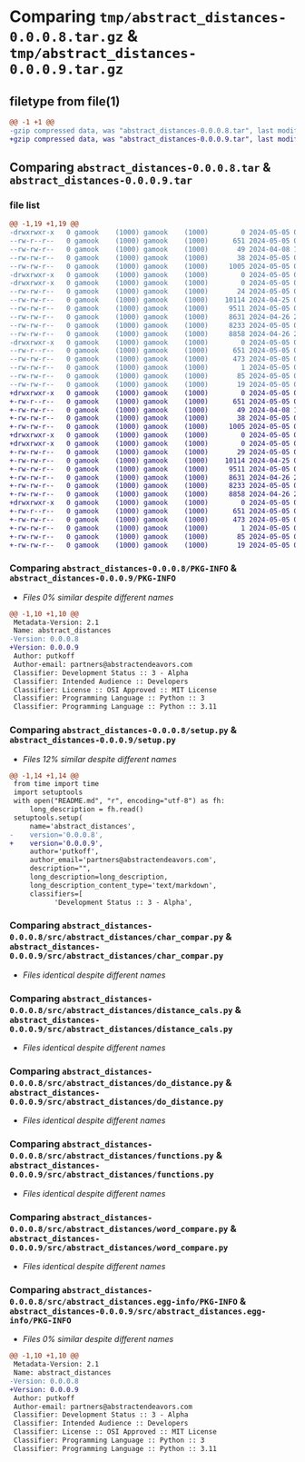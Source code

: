 # Comparing `tmp/abstract_distances-0.0.0.8.tar.gz` & `tmp/abstract_distances-0.0.0.9.tar.gz`

## filetype from file(1)

```diff
@@ -1 +1 @@
-gzip compressed data, was "abstract_distances-0.0.0.8.tar", last modified: Sun May  5 09:06:20 2024, max compression
+gzip compressed data, was "abstract_distances-0.0.0.9.tar", last modified: Sun May  5 09:12:53 2024, max compression
```

## Comparing `abstract_distances-0.0.0.8.tar` & `abstract_distances-0.0.0.9.tar`

### file list

```diff
@@ -1,19 +1,19 @@
-drwxrwxr-x   0 gamook    (1000) gamook    (1000)        0 2024-05-05 09:06:20.146313 abstract_distances-0.0.0.8/
--rw-r--r--   0 gamook    (1000) gamook    (1000)      651 2024-05-05 09:06:20.146313 abstract_distances-0.0.0.8/PKG-INFO
--rw-rw-r--   0 gamook    (1000) gamook    (1000)       49 2024-04-08 17:04:50.000000 abstract_distances-0.0.0.8/README.md
--rw-rw-r--   0 gamook    (1000) gamook    (1000)       38 2024-05-05 09:06:20.146313 abstract_distances-0.0.0.8/setup.cfg
--rw-rw-r--   0 gamook    (1000) gamook    (1000)     1005 2024-05-05 09:06:04.000000 abstract_distances-0.0.0.8/setup.py
-drwxrwxr-x   0 gamook    (1000) gamook    (1000)        0 2024-05-05 09:06:20.146313 abstract_distances-0.0.0.8/src/
-drwxrwxr-x   0 gamook    (1000) gamook    (1000)        0 2024-05-05 09:06:20.146313 abstract_distances-0.0.0.8/src/abstract_distances/
--rw-rw-r--   0 gamook    (1000) gamook    (1000)       24 2024-05-05 09:04:35.000000 abstract_distances-0.0.0.8/src/abstract_distances/__init__.py
--rw-rw-r--   0 gamook    (1000) gamook    (1000)    10114 2024-04-25 03:57:30.000000 abstract_distances-0.0.0.8/src/abstract_distances/char_compar.py
--rw-rw-r--   0 gamook    (1000) gamook    (1000)     9511 2024-05-05 09:03:34.000000 abstract_distances-0.0.0.8/src/abstract_distances/distance_cals.py
--rw-rw-r--   0 gamook    (1000) gamook    (1000)     8631 2024-04-26 22:25:41.000000 abstract_distances-0.0.0.8/src/abstract_distances/do_distance.py
--rw-rw-r--   0 gamook    (1000) gamook    (1000)     8233 2024-05-05 09:03:20.000000 abstract_distances-0.0.0.8/src/abstract_distances/functions.py
--rw-rw-r--   0 gamook    (1000) gamook    (1000)     8858 2024-04-26 22:24:51.000000 abstract_distances-0.0.0.8/src/abstract_distances/word_compare.py
-drwxrwxr-x   0 gamook    (1000) gamook    (1000)        0 2024-05-05 09:06:20.146313 abstract_distances-0.0.0.8/src/abstract_distances.egg-info/
--rw-r--r--   0 gamook    (1000) gamook    (1000)      651 2024-05-05 09:06:20.000000 abstract_distances-0.0.0.8/src/abstract_distances.egg-info/PKG-INFO
--rw-rw-r--   0 gamook    (1000) gamook    (1000)      473 2024-05-05 09:06:20.000000 abstract_distances-0.0.0.8/src/abstract_distances.egg-info/SOURCES.txt
--rw-rw-r--   0 gamook    (1000) gamook    (1000)        1 2024-05-05 09:06:20.000000 abstract_distances-0.0.0.8/src/abstract_distances.egg-info/dependency_links.txt
--rw-rw-r--   0 gamook    (1000) gamook    (1000)       85 2024-05-05 09:06:20.000000 abstract_distances-0.0.0.8/src/abstract_distances.egg-info/requires.txt
--rw-rw-r--   0 gamook    (1000) gamook    (1000)       19 2024-05-05 09:06:20.000000 abstract_distances-0.0.0.8/src/abstract_distances.egg-info/top_level.txt
+drwxrwxr-x   0 gamook    (1000) gamook    (1000)        0 2024-05-05 09:12:53.414381 abstract_distances-0.0.0.9/
+-rw-r--r--   0 gamook    (1000) gamook    (1000)      651 2024-05-05 09:12:53.410381 abstract_distances-0.0.0.9/PKG-INFO
+-rw-rw-r--   0 gamook    (1000) gamook    (1000)       49 2024-04-08 17:04:50.000000 abstract_distances-0.0.0.9/README.md
+-rw-rw-r--   0 gamook    (1000) gamook    (1000)       38 2024-05-05 09:12:53.414381 abstract_distances-0.0.0.9/setup.cfg
+-rw-rw-r--   0 gamook    (1000) gamook    (1000)     1005 2024-05-05 09:12:44.000000 abstract_distances-0.0.0.9/setup.py
+drwxrwxr-x   0 gamook    (1000) gamook    (1000)        0 2024-05-05 09:12:53.410381 abstract_distances-0.0.0.9/src/
+drwxrwxr-x   0 gamook    (1000) gamook    (1000)        0 2024-05-05 09:12:53.410381 abstract_distances-0.0.0.9/src/abstract_distances/
+-rw-rw-r--   0 gamook    (1000) gamook    (1000)       29 2024-05-05 09:12:33.000000 abstract_distances-0.0.0.9/src/abstract_distances/__init__.py
+-rw-rw-r--   0 gamook    (1000) gamook    (1000)    10114 2024-04-25 03:57:30.000000 abstract_distances-0.0.0.9/src/abstract_distances/char_compar.py
+-rw-rw-r--   0 gamook    (1000) gamook    (1000)     9511 2024-05-05 09:03:34.000000 abstract_distances-0.0.0.9/src/abstract_distances/distance_cals.py
+-rw-rw-r--   0 gamook    (1000) gamook    (1000)     8631 2024-04-26 22:25:41.000000 abstract_distances-0.0.0.9/src/abstract_distances/do_distance.py
+-rw-rw-r--   0 gamook    (1000) gamook    (1000)     8233 2024-05-05 09:03:20.000000 abstract_distances-0.0.0.9/src/abstract_distances/functions.py
+-rw-rw-r--   0 gamook    (1000) gamook    (1000)     8858 2024-04-26 22:24:51.000000 abstract_distances-0.0.0.9/src/abstract_distances/word_compare.py
+drwxrwxr-x   0 gamook    (1000) gamook    (1000)        0 2024-05-05 09:12:53.410381 abstract_distances-0.0.0.9/src/abstract_distances.egg-info/
+-rw-r--r--   0 gamook    (1000) gamook    (1000)      651 2024-05-05 09:12:53.000000 abstract_distances-0.0.0.9/src/abstract_distances.egg-info/PKG-INFO
+-rw-rw-r--   0 gamook    (1000) gamook    (1000)      473 2024-05-05 09:12:53.000000 abstract_distances-0.0.0.9/src/abstract_distances.egg-info/SOURCES.txt
+-rw-rw-r--   0 gamook    (1000) gamook    (1000)        1 2024-05-05 09:12:53.000000 abstract_distances-0.0.0.9/src/abstract_distances.egg-info/dependency_links.txt
+-rw-rw-r--   0 gamook    (1000) gamook    (1000)       85 2024-05-05 09:12:53.000000 abstract_distances-0.0.0.9/src/abstract_distances.egg-info/requires.txt
+-rw-rw-r--   0 gamook    (1000) gamook    (1000)       19 2024-05-05 09:12:53.000000 abstract_distances-0.0.0.9/src/abstract_distances.egg-info/top_level.txt
```

### Comparing `abstract_distances-0.0.0.8/PKG-INFO` & `abstract_distances-0.0.0.9/PKG-INFO`

 * *Files 0% similar despite different names*

```diff
@@ -1,10 +1,10 @@
 Metadata-Version: 2.1
 Name: abstract_distances
-Version: 0.0.0.8
+Version: 0.0.0.9
 Author: putkoff
 Author-email: partners@abstractendeavors.com
 Classifier: Development Status :: 3 - Alpha
 Classifier: Intended Audience :: Developers
 Classifier: License :: OSI Approved :: MIT License
 Classifier: Programming Language :: Python :: 3
 Classifier: Programming Language :: Python :: 3.11
```

### Comparing `abstract_distances-0.0.0.8/setup.py` & `abstract_distances-0.0.0.9/setup.py`

 * *Files 12% similar despite different names*

```diff
@@ -1,14 +1,14 @@
 from time import time
 import setuptools
 with open("README.md", "r", encoding="utf-8") as fh:
     long_description = fh.read()
 setuptools.setup(
     name='abstract_distances',
-    version='0.0.0.8',
+    version='0.0.0.9',
     author='putkoff',
     author_email='partners@abstractendeavors.com',
     description="",
     long_description=long_description,
     long_description_content_type='text/markdown',
     classifiers=[
           'Development Status :: 3 - Alpha',
```

### Comparing `abstract_distances-0.0.0.8/src/abstract_distances/char_compar.py` & `abstract_distances-0.0.0.9/src/abstract_distances/char_compar.py`

 * *Files identical despite different names*

### Comparing `abstract_distances-0.0.0.8/src/abstract_distances/distance_cals.py` & `abstract_distances-0.0.0.9/src/abstract_distances/distance_cals.py`

 * *Files identical despite different names*

### Comparing `abstract_distances-0.0.0.8/src/abstract_distances/do_distance.py` & `abstract_distances-0.0.0.9/src/abstract_distances/do_distance.py`

 * *Files identical despite different names*

### Comparing `abstract_distances-0.0.0.8/src/abstract_distances/functions.py` & `abstract_distances-0.0.0.9/src/abstract_distances/functions.py`

 * *Files identical despite different names*

### Comparing `abstract_distances-0.0.0.8/src/abstract_distances/word_compare.py` & `abstract_distances-0.0.0.9/src/abstract_distances/word_compare.py`

 * *Files identical despite different names*

### Comparing `abstract_distances-0.0.0.8/src/abstract_distances.egg-info/PKG-INFO` & `abstract_distances-0.0.0.9/src/abstract_distances.egg-info/PKG-INFO`

 * *Files 0% similar despite different names*

```diff
@@ -1,10 +1,10 @@
 Metadata-Version: 2.1
 Name: abstract_distances
-Version: 0.0.0.8
+Version: 0.0.0.9
 Author: putkoff
 Author-email: partners@abstractendeavors.com
 Classifier: Development Status :: 3 - Alpha
 Classifier: Intended Audience :: Developers
 Classifier: License :: OSI Approved :: MIT License
 Classifier: Programming Language :: Python :: 3
 Classifier: Programming Language :: Python :: 3.11
```

